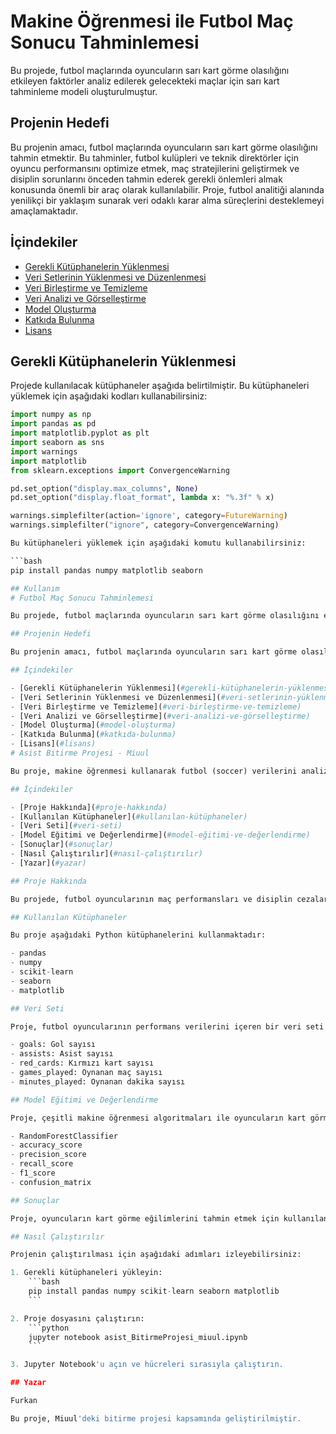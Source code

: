 # Makine Öğrenmesi ile Futbol Maç Sonucu Tahminlemesi

Bu projede, futbol maçlarında oyuncuların sarı kart görme olasılığını etkileyen faktörler analiz edilerek gelecekteki maçlar için sarı kart tahminleme modeli oluşturulmuştur. 

## Projenin Hedefi

Bu projenin amacı, futbol maçlarında oyuncuların sarı kart görme olasılığını tahmin etmektir. Bu tahminler, futbol kulüpleri ve teknik direktörler için oyuncu performansını optimize etmek, maç stratejilerini geliştirmek ve disiplin sorunlarını önceden tahmin ederek gerekli önlemleri almak konusunda önemli bir araç olarak kullanılabilir. Proje, futbol analitiği alanında yenilikçi bir yaklaşım sunarak veri odaklı karar alma süreçlerini desteklemeyi amaçlamaktadır.

## İçindekiler

- [Gerekli Kütüphanelerin Yüklenmesi](#gerekli-kütüphanelerin-yüklenmesi)
- [Veri Setlerinin Yüklenmesi ve Düzenlenmesi](#veri-setlerinin-yüklenmesi-ve-düzenlenmesi)
- [Veri Birleştirme ve Temizleme](#veri-birleştirme-ve-temizleme)
- [Veri Analizi ve Görselleştirme](#veri-analizi-ve-görselleştirme)
- [Model Oluşturma](#model-oluşturma)
- [Katkıda Bulunma](#katkıda-bulunma)
- [Lisans](#lisans)

## Gerekli Kütüphanelerin Yüklenmesi

Projede kullanılacak kütüphaneler aşağıda belirtilmiştir. Bu kütüphaneleri yüklemek için aşağıdaki kodları kullanabilirsiniz:

```python
import numpy as np
import pandas as pd
import matplotlib.pyplot as plt
import seaborn as sns
import warnings
import matplotlib
from sklearn.exceptions import ConvergenceWarning

pd.set_option("display.max_columns", None)
pd.set_option("display.float_format", lambda x: "%.3f" % x)

warnings.simplefilter(action='ignore', category=FutureWarning)
warnings.simplefilter("ignore", category=ConvergenceWarning)

Bu kütüphaneleri yüklemek için aşağıdaki komutu kullanabilirsiniz:

```bash
pip install pandas numpy matplotlib seaborn

## Kullanım
# Futbol Maç Sonucu Tahminlemesi

Bu projede, futbol maçlarında oyuncuların sarı kart görme olasılığını etkileyen faktörler analiz edilerek gelecekteki maçlar için sarı kart tahminleme modeli oluşturulmuştur. 

## Projenin Hedefi

Bu projenin amacı, futbol maçlarında oyuncuların sarı kart görme olasılığını tahmin etmektir. Bu tahminler, futbol kulüpleri ve teknik direktörler için oyuncu performansını optimize etmek, maç stratejilerini geliştirmek ve disiplin sorunlarını önceden tahmin ederek gerekli önlemleri almak konusunda önemli bir araç olarak kullanılabilir. Proje, futbol analitiği alanında yenilikçi bir yaklaşım sunarak veri odaklı karar alma süreçlerini desteklemeyi amaçlamaktadır.

## İçindekiler

- [Gerekli Kütüphanelerin Yüklenmesi](#gerekli-kütüphanelerin-yüklenmesi)
- [Veri Setlerinin Yüklenmesi ve Düzenlenmesi](#veri-setlerinin-yüklenmesi-ve-düzenlenmesi)
- [Veri Birleştirme ve Temizleme](#veri-birleştirme-ve-temizleme)
- [Veri Analizi ve Görselleştirme](#veri-analizi-ve-görselleştirme)
- [Model Oluşturma](#model-oluşturma)
- [Katkıda Bulunma](#katkıda-bulunma)
- [Lisans](#lisans)
# Asist Bitirme Projesi - Miuul

Bu proje, makine öğrenmesi kullanarak futbol (soccer) verilerini analiz etmeyi ve tahminlerde bulunmayı amaçlamaktadır. Proje, çeşitli makine öğrenmesi algoritmaları kullanılarak futbol oyuncularının kart görme eğilimlerini tahmin etmeyi hedeflemektedir.

## İçindekiler

- [Proje Hakkında](#proje-hakkında)
- [Kullanılan Kütüphaneler](#kullanılan-kütüphaneler)
- [Veri Seti](#veri-seti)
- [Model Eğitimi ve Değerlendirme](#model-eğitimi-ve-değerlendirme)
- [Sonuçlar](#sonuçlar)
- [Nasıl Çalıştırılır](#nasıl-çalıştırılır)
- [Yazar](#yazar)

## Proje Hakkında

Bu projede, futbol oyuncularının maç performansları ve disiplin cezaları (örneğin, sarı kart, kırmızı kart) gibi veriler kullanılarak oyuncuların kart görme eğilimleri tahmin edilmektedir. Proje, hiyerarşik kümeleme ve sınıflandırma algoritmaları ile bu verileri analiz etmektedir.

## Kullanılan Kütüphaneler

Bu proje aşağıdaki Python kütüphanelerini kullanmaktadır:

- pandas
- numpy
- scikit-learn
- seaborn
- matplotlib

## Veri Seti

Proje, futbol oyuncularının performans verilerini içeren bir veri seti kullanmaktadır. Veri seti aşağıdaki özellikleri içermektedir:

- goals: Gol sayısı
- assists: Asist sayısı
- red_cards: Kırmızı kart sayısı
- games_played: Oynanan maç sayısı
- minutes_played: Oynanan dakika sayısı

## Model Eğitimi ve Değerlendirme

Proje, çeşitli makine öğrenmesi algoritmaları ile oyuncuların kart görme eğilimlerini tahmin etmektedir. Kullanılan modeller ve değerlendirme metrikleri şunlardır:

- RandomForestClassifier
- accuracy_score
- precision_score
- recall_score
- f1_score
- confusion_matrix

## Sonuçlar

Proje, oyuncuların kart görme eğilimlerini tahmin etmek için kullanılan modellerin performansını değerlendirmektedir. Performans metrikleri arasında doğruluk (accuracy), kesinlik (precision), geri çağırma (recall) ve F1 skoru bulunmaktadır.

## Nasıl Çalıştırılır

Projenin çalıştırılması için aşağıdaki adımları izleyebilirsiniz:

1. Gerekli kütüphaneleri yükleyin:
    ```bash
    pip install pandas numpy scikit-learn seaborn matplotlib
    ```

2. Proje dosyasını çalıştırın:
    ```python
    jupyter notebook asist_BitirmeProjesi_miuul.ipynb
    ```

3. Jupyter Notebook'u açın ve hücreleri sırasıyla çalıştırın.

## Yazar

Furkan

Bu proje, Miuul'deki bitirme projesi kapsamında geliştirilmiştir. 



